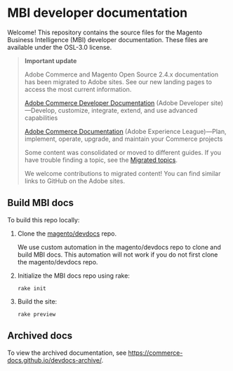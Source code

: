 # MBI developer documentation

Welcome! This repository contains the source files for the Magento Business Intelligence (MBI) developer documentation. These files are available under the OSL-3.0 license.

> **Important update**
>
> Adobe Commerce and Magento Open Source 2.4.x documentation has been migrated to Adobe sites. See our new landing pages to access the most current information.
>
>[Adobe Commerce Developer Documentation](https://developer.adobe.com/commerce/docs/) (Adobe Developer site)—Develop, customize, integrate, extend, and use advanced capabilities
>
>[Adobe Commerce Documentation](https://experienceleague.adobe.com/docs/commerce.html) (Adobe Experience League)—Plan, implement, operate, upgrade, and maintain your Commerce projects
>
> Some content was consolidated or moved to different guides. If you have trouble finding a topic, see the [Migrated topics](https://commerce-docs.github.io/devdocs-archive/migrated-topics.html).
>
> We welcome contributions to migrated content! You can find similar links to GitHub on the Adobe sites.

## Build MBI docs

To build this repo locally:

1. Clone the [magento/devdocs](https://github.com/magento/devdocs) repo.

   We use custom automation in the magento/devdocs repo to clone and build MBI docs. This automation will not work if you do not first clone the magento/devdocs repo.

1. Initialize the MBI docs repo using rake:

   ```shell
   rake init
   ```

1. Build the site:

   ```shell
   rake preview
   ```

## Archived docs

To view the archived documentation, see <https://commerce-docs.github.io/devdocs-archive/>.
